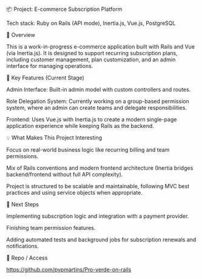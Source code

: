 📦 Project: E-commerce Subscription Platform 

Tech stack: Ruby on Rails (API mode), Inertia.js, Vue.js, PostgreSQL 

🔧 Overview 

This is a work-in-progress e-commerce application built with Rails and Vue (via Inertia.js). It is designed to support recurring subscription plans, including customer management, plan customization, and an admin interface for managing operations. 

🧩 Key Features (Current Stage) 

Admin Interface: Built-in admin model with custom controllers and routes. 

Role Delegation System: Currently working on a group-based permission system, where an admin can create teams and delegate responsibilities. 

Frontend: Uses Vue.js with Inertia.js to create a modern single-page application experience while keeping Rails as the backend. 

💡 What Makes This Project Interesting 

Focus on real-world business logic like recurring billing and team permissions. 

Mix of Rails conventions and modern frontend architecture (Inertia bridges backend/frontend without full API complexity). 

Project is structured to be scalable and maintainable, following MVC best practices and using service objects when appropriate. 

🚧 Next Steps 

Implementing subscription logic and integration with a payment provider. 

Finishing team permission features. 

Adding automated tests and background jobs for subscription renewals and notifications. 

 

📎 Repo / Access  

https://github.com/pvpmartins/Pro-verde-on-rails
